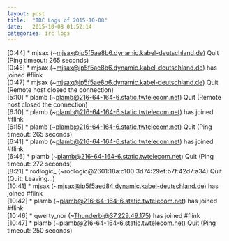 ```yaml
---
layout: post
title:  "IRC Logs of 2015-10-08"
date:   2015-10-08 01:52:14
categories: irc logs
---
```

<span class="irc-date">[0:44]</span> <span class="irc-navy">* mjsax (~mjsax@ip5f5ae8b6.dynamic.kabel-deutschland.de) Quit (Ping timeout: 265 seconds)</span><br />
<span class="irc-date">[0:45]</span> <span class="irc-green">* mjsax (~mjsax@ip5f5ae8b6.dynamic.kabel-deutschland.de) has joined #flink</span><br />
<span class="irc-date">[0:47]</span> <span class="irc-navy">* mjsax (~mjsax@ip5f5ae8b6.dynamic.kabel-deutschland.de) Quit (Remote host closed the connection)</span><br />
<span class="irc-date">[5:10]</span> <span class="irc-navy">* plamb (~plamb@216-64-164-6.static.twtelecom.net) Quit (Remote host closed the connection)</span><br />
<span class="irc-date">[6:10]</span> <span class="irc-green">* plamb (~plamb@216-64-164-6.static.twtelecom.net) has joined #flink</span><br />
<span class="irc-date">[6:15]</span> <span class="irc-navy">* plamb (~plamb@216-64-164-6.static.twtelecom.net) Quit (Ping timeout: 265 seconds)</span><br />
<span class="irc-date">[6:41]</span> <span class="irc-green">* plamb (~plamb@216-64-164-6.static.twtelecom.net) has joined #flink</span><br />
<span class="irc-date">[6:46]</span> <span class="irc-navy">* plamb (~plamb@216-64-164-6.static.twtelecom.net) Quit (Ping timeout: 272 seconds)</span><br />
<span class="irc-date">[8:21]</span> <span class="irc-navy">* rodlogic_ (~rodlogic@2601:18a:c100:3d74:29ef:b7f:42d7:a34) Quit (Quit: Leaving...)</span><br />
<span class="irc-date">[10:41]</span> <span class="irc-green">* mjsax (~mjsax@ip5f5aed84.dynamic.kabel-deutschland.de) has joined #flink</span><br />
<span class="irc-date">[10:42]</span> <span class="irc-green">* plamb (~plamb@216-64-164-6.static.twtelecom.net) has joined #flink</span><br />
<span class="irc-date">[10:46]</span> <span class="irc-green">* qwerty_nor (~Thunderbi@37.229.49.175) has joined #flink</span><br />
<span class="irc-date">[10:47]</span> <span class="irc-navy">* plamb (~plamb@216-64-164-6.static.twtelecom.net) Quit (Ping timeout: 250 seconds)</span><br />

